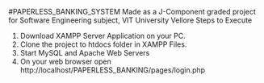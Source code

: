 #PAPERLESS_BANKING_SYSTEM
Made as a J-Component graded project for Software Engineering subject, VIT University Vellore
Steps to Execute

1. Download XAMPP Server Application on your PC.
2. Clone the project to htdocs folder in XAMPP Files.
3. Start MySQL and Apache Web Servers
4. On your web browser open http://localhost/PAPERLESS_BANKING/pages/login.php
